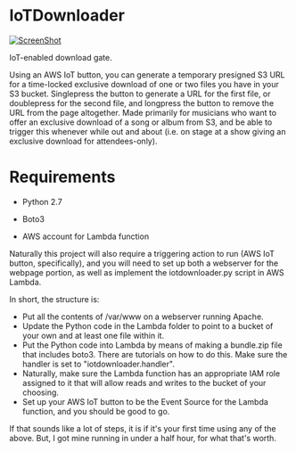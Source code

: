 # IoTDownloader

[![ScreenShot](http://i.imgur.com/gJeRBhU.png)](https://youtu.be/N_EoBP7sU2A)

IoT-enabled download gate. 

Using an AWS IoT button, you can generate a temporary presigned S3 URL for a time-locked exclusive download of one or two files you have in your S3 bucket. Singlepress the button to generate a URL for the first file, or doublepress for the second file, and longpress the button to remove the URL from the page altogether. Made primarily for musicians who want to offer an exclusive download of a song or album from S3, and be able to trigger this whenever while out and about (i.e. on stage at a show giving an exclusive download for attendees-only). 

# Requirements

- Python 2.7

- Boto3

- AWS account for Lambda function

Naturally this project will also require a triggering action to run (AWS IoT button, specifically), and you will need to set up both a webserver for the webpage portion, as well as implement the iotdownloader.py script in AWS Lambda.

In short, the structure is:

- Put all the contents of /var/www on a webserver running Apache.
- Update the Python code in the Lambda folder to point to a bucket of your own and at least one file within it.
- Put the Python code into Lambda by means of making a bundle.zip file that includes boto3. There are tutorials on how to do this. Make sure the handler is set to "iotdownloader.handler".
- Naturally, make sure the Lambda function has an appropriate IAM role assigned to it that will allow reads and writes to the bucket of your choosing.
- Set up your AWS IoT button to be the Event Source for the Lambda function, and you should be good to go.

If that sounds like a lot of steps, it is if it's your first time using any of the above. But, I got mine running in under a half hour, for what that's worth.
